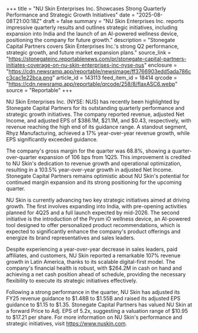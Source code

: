 +++
title = "NU Skin Enterprises Inc. Showcases Strong Quarterly Performance and Strategic Growth Initiatives"
date = "2025-08-08T21:00:18Z"
draft = false
summary = "NU Skin Enterprises Inc. reports impressive quarterly results and outlines strategic initiatives, including expansion into India and the launch of an AI-powered wellness device, positioning the company for future growth."
description = "Stonegate Capital Partners covers Skin Enterprises Inc.'s strong Q2 performance, strategic growth, and future market expansion plans."
source_link = "https://stonegateinc.reportablenews.com/pr/stonegate-capital-partners-initiates-coverage-on-nu-skin-enterprises-inc-nyse-nus"
enclosure = "https://cdn.newsramp.app/reportable/newsimage/ff3766903edd5ada786cc3cac1e22bca.png"
article_id = 143113
feed_item_id = 18414
qrcode = "https://cdn.newsramp.app/reportable/qrcode/258/8/flaxASC6.webp"
source = "Reportable"
+++

<p>NU Skin Enterprises Inc. (NYSE: NUS) has recently been highlighted by Stonegate Capital Partners for its outstanding quarterly performance and strategic growth initiatives. The company reported revenue, adjusted Net Income, and adjusted EPS of $386.1M, $21.1M, and $0.43, respectively, with revenue reaching the high end of its guidance range. A standout segment, Rhyz Manufacturing, achieved a 17% year-over-year revenue growth, while EPS significantly exceeded guidance.</p><p>The company's gross margin for the quarter was 68.8%, showing a quarter-over-quarter expansion of 106 bps from 1Q25. This improvement is credited to NU Skin's dedication to revenue growth and operational optimization, resulting in a 103.5% year-over-year growth in adjusted Net Income. Stonegate Capital Partners remains optimistic about NU Skin's potential for continued margin expansion and its strong positioning for the upcoming quarter.</p><p>NU Skin is currently advancing two key strategic initiatives aimed at driving growth. The first involves expanding into India, with pre-opening activities planned for 4Q25 and a full launch expected by mid-2026. The second initiative is the introduction of the Prysm iO wellness device, an AI-powered tool designed to offer personalized product recommendations, which is expected to significantly enhance the company's product offerings and energize its brand representatives and sales leaders.</p><p>Despite experiencing a year-over-year decrease in sales leaders, paid affiliates, and customers, NU Skin reported a remarkable 107% revenue growth in Latin America, thanks to its scalable digital-first model. The company's financial health is robust, with $264.2M in cash on hand and achieving a net cash position ahead of schedule, providing the necessary flexibility to execute its strategic initiatives effectively.</p><p>Following a strong performance in the quarter, NU Skin has adjusted its FY25 revenue guidance to $1.48B to $1.55B and raised its adjusted EPS guidance to $1.15 to $1.35. Stonegate Capital Partners has valued NU Skin at a forward Price to Adj. EPS of 5.2x, suggesting a valuation range of $10.95 to $17.21 per share. For more information on NU Skin's performance and strategic initiatives, visit <a href='https://www.nuskin.com' rel='nofollow' target='_blank'>https://www.nuskin.com</a>.</p>